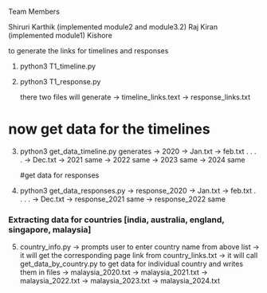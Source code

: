 Team Members 

Shiruri Karthik (implemented module2 and module3.2)
Raj Kiran (implemented module1)
Kishore




to generate the links for timelines and responses
1. python3 T1_timeline.py
2. python3 T1_response.py

    there two files will generate 
        -> timeline_links.text
        -> response_links.txt
    
# now get data for the timelines
3. python3 get_data_timeline.py
    generates
    -> 2020
        -> Jan.txt
        -> feb.txt
        .
        .
        .
        .
        -> Dec.txt
    -> 2021
        same 
    -> 2022
        same
    -> 2023
        same
    -> 2024
        same

	#get data for responses
4. python3 get_data_responses.py
    -> response_2020
        -> Jan.txt
        -> feb.txt
        .
        .
        .
        .
        -> Dec.txt
    -> response_2021
        same
    -> response_2022
        same

### Extracting data for countries [india, australia, england, singapore, malaysia]

5. country_info.py
    -> prompts user to enter country name from above list
    -> it will get the corresponding page link from country_links.txt
    -> it will call get_data_by_country.py to get data for individual country and writes them in files
        -> malaysia_2020.txt
        -> malaysia_2021.txt
        -> malaysia_2022.txt
        -> malaysia_2023.txt
        -> malaysia_2024.txt